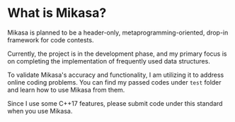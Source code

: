 # What is Mikasa?

Mikasa is planned to be a header-only, metaprogramming-oriented, drop-in framework for code contests.

Currently, the project is in the development phase, and my primary focus is on completing the implementation of frequently used data structures.

To validate Mikasa's accuracy and functionality, I am utilizing it to address online coding problems.
You can find my passed codes under `test` folder and learn how to use Mikasa from them.

Since I use some C++17 features, please submit code under this standard when you use Mikasa.
